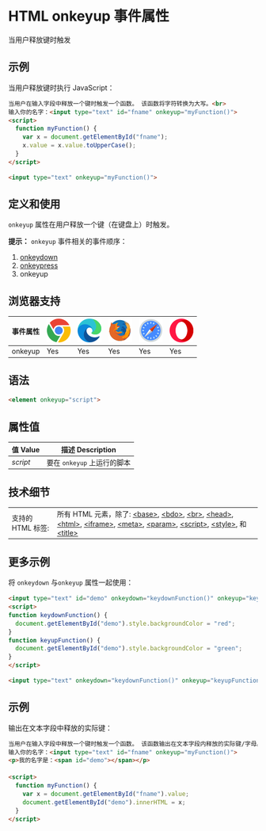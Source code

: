 HTML onkeyup 事件属性
===

当用户释放键时触发

## 示例

当用户释放键时执行 JavaScript：

```html idoc:preview:iframe
当用户在输入字段中释放一个键时触发一个函数。 该函数将字符转换为大写。<br>
输入你的名字：<input type="text" id="fname" onkeyup="myFunction()">
<script>
  function myFunction() {
    var x = document.getElementById("fname");
    x.value = x.value.toUpperCase();
  }
</script>
```

```html
<input type="text" onkeyup="myFunction()">
```

## 定义和使用

`onkeyup` 属性在用户释放一个键（在键盘上）时触发。

**提示：** `onkeyup` 事件相关的事件顺序：

1. [onkeydown](ev_onkeydown.asp)
2. [onkeypress](ev_onkeypress.asp)
3. onkeyup

## 浏览器支持

| 事件属性 | ![chrome][1] | ![edge][2] | ![firefox][3] | ![safari][4] | ![opera][5] |
| --- | --- | --- | --- | --- | --- |
| onkeyup | Yes | Yes | Yes | Yes | Yes |
<!--rehype:style=width: 100%; display: inline-table;-->

## 语法

```html
<element onkeyup="script">
```

## 属性值

| 值 Value | 描述 Description |
| --- | --- |
| *script* | 要在 `onkeyup` 上运行的脚本 |
<!--rehype:style=width: 100%; display: inline-table;-->

## 技术细节

|   |   |
| ---- | ---- |
| 支持的 HTML 标签: | 所有 HTML 元素，除了: [\<base>](../tags/base.md), [\<bdo>](../tags/bdo.md), [\<br>](../tags/br.md), [\<head>](../tags/head.md), [\<html>](../tags/html.md), [\<iframe>](../tags/iframe.md), [\<meta>](../tags/meta.md), [\<param>](../tags/param.md), [\<script>](../tags/script.md), [\<style>](../tags/style.md), 和 [\<title>](../tags/title.md) |
<!--rehype:style=width: 100%; display: inline-table;-->

## 更多示例

将 `onkeydown` 与`onkeyup` 属性一起使用：

```html idoc:preview:iframe
<input type="text" id="demo" onkeydown="keydownFunction()" onkeyup="keyupFunction()">
<script>
function keydownFunction() {
  document.getElementById("demo").style.backgroundColor = "red";
}
function keyupFunction() {
  document.getElementById("demo").style.backgroundColor = "green";
}
</script>
```

```html
<input type="text" onkeydown="keydownFunction()" onkeyup="keyupFunction()">
```

## 示例

输出在文本字段中释放的实际键：

```html idoc:preview:iframe
当用户在输入字段中释放一个键时触发一个函数。 该函数输出在文本字段内释放的实际键/字母。<br>
输入你的名字：<input type="text" id="fname" onkeyup="myFunction()">
<p>我的名字是：<span id="demo"></span></p>

<script>
  function myFunction() {
    var x = document.getElementById("fname").value;
    document.getElementById("demo").innerHTML = x;
  }
</script>
```



[1]: ../assets/chrome.svg
[2]: ../assets/edge.svg
[3]: ../assets/firefox.svg
[4]: ../assets/safari.svg
[5]: ../assets/opera.svg

